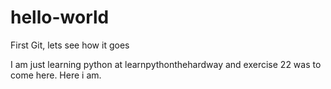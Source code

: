 # hello-world


First Git, lets see how it goes


I am just learning python at learnpythonthehardway and exercise 22 was to come here. Here i am.
